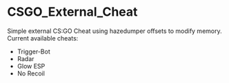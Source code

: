 # CSGO_External_Cheat
 Simple external CS:GO Cheat using hazedumper offsets to modify memory.
 Current available cheats:
* Trigger-Bot
* Radar
* Glow ESP
* No Recoil
